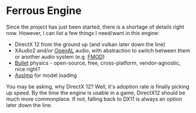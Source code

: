 # Ferrous Engine
Since the project has just been started, there is a shortage of details right now. However, I can list a few things I need/want in this engine:  
 * DirectX 12 from the ground up (and vulkan later down the line) 
 * XAudio2 and/or [OpenAL](https://www.openal.org/) audio, with abstraction to switch between them or another audio system (e.g. [FMOD](https://www.fmod.com/))  
 * [Bullet](https://pybullet.org/wordpress/) physics - open-source, free, cross-platform, vendor-agnostic, nice right?  
 * [AssImp](http://www.assimp.org/) for model loading  

You may be asking, why DirectX 12? Well, it's adoption rate is finally picking up speed. By the time the engine is usable in a game, DirectX12 should be much more commonplace. If not, falling back to DX11 is always an option later down the line.